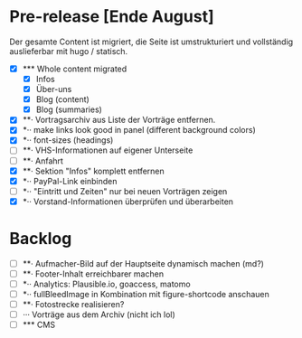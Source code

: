 
# Pre-release [Ende August]

Der gesamte Content ist migriert, die Seite ist umstrukturiert und vollständig auslieferbar mit hugo / statisch.

- [x] *** Whole content migrated
    - [x] Infos
    - [x] Über-uns
    - [x] Blog (content)
    - [x] Blog (summaries)
- [x] **·  Vortragsarchiv aus Liste der Vorträge entfernen.
- [x] *·· make links look good in panel (different background colors)
- [x] *·· font-sizes (headings)
- [ ] **· VHS-Informationen auf eigener Unterseite
- [ ] **· Anfahrt
- [x] **· Sektion "Infos" komplett entfernen
- [x] *·· PayPal-Link einbinden
- [ ] *·· "Eintritt und Zeiten" nur bei neuen Vorträgen zeigen
- [x] *·· Vorstand-Informationen überprüfen und überarbeiten

# Backlog

- [ ] **· Aufmacher-Bild auf der Hauptseite dynamisch machen (md?)
- [ ] **· Footer-Inhalt erreichbarer machen
- [ ] *·· Analytics: Plausible.io, goaccess, matomo
- [ ] *·· fullBleedImage in Kombination mit figure-shortcode anschauen
- [ ] **· Fotostrecke realisieren?
- [ ] ··· Vorträge aus dem Archiv (nicht ich lol)
- [ ] *** CMS